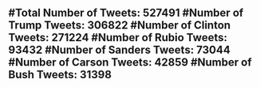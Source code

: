 #Total Number of Tweets: 527491 
#Number of Trump Tweets: 306822
#Number of Clinton Tweets: 271224
#Number of Rubio Tweets: 93432
#Number of Sanders Tweets: 73044
#Number of Carson Tweets: 42859
#Number of Bush Tweets: 31398
---
